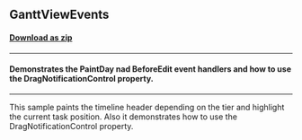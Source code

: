 ## GanttViewEvents
#### [Download as zip](https://grapecity.github.io/DownGit/#/home?url=https://github.com/GrapeCity/ComponentOne-WinForms-Samples/tree/master/NetFramework\GanttView\CS\GanttViewEvents)
____
#### Demonstrates the PaintDay nad BeforeEdit event handlers and how to use the DragNotificationControl property.
____
This sample paints the timeline header depending on the tier and highlight the current task position. Also it demonstrates how to use the DragNotificationControl property.